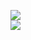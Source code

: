 [![](https://img.shields.io/badge/Made%20With-Github%20Spray-lightgrey.svg?style=for-the-badge&logo=github)](https://github.com/Annihil/github-spray#28297)  
[![](https://i.imgur.com/2DrTn0Z.gif)](https://github.com/Annihil/github-spray)